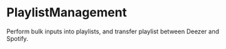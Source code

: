 # PlaylistManagement
Perform bulk inputs into playlists, and transfer playlist between Deezer and Spotify.
